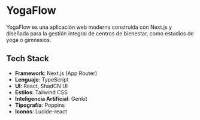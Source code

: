 # YogaFlow

YogaFlow es una aplicación web moderna construida con Next.js y diseñada para la gestión integral de centros de bienestar, como estudios de yoga o gimnasios.

## Tech Stack

- **Framework**: Next.js (App Router)
- **Lenguaje**: TypeScript
- **UI**: React, ShadCN UI
- **Estilos**: Tailwind CSS
- **Inteligencia Artificial**: Genkit
- **Tipografía**: Poppins
- **Iconos**: Lucide-react
